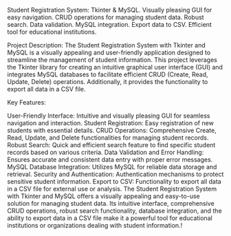 Student Registration System: Tkinter & MySQL. Visually pleasing GUI for easy navigation. CRUD operations for managing student data. Robust search. Data validation. MySQL integration. Export data to CSV. Efficient tool for educational institutions.

Project Description: The Student Registration System with Tkinter and MySQL is a visually appealing and user-friendly application designed to streamline the management of student information. This project leverages the Tkinter library for creating an intuitive graphical user interface (GUI) and integrates MySQL databases to facilitate efficient CRUD (Create, Read, Update, Delete) operations. Additionally, it provides the functionality to export all data in a CSV file.

Key Features:

User-Friendly Interface: Intuitive and visually pleasing GUI for seamless navigation and interaction. Student Registration: Easy registration of new students with essential details. CRUD Operations: Comprehensive Create, Read, Update, and Delete functionalities for managing student records. Robust Search: Quick and efficient search feature to find specific student records based on various criteria. Data Validation and Error Handling: Ensures accurate and consistent data entry with proper error messages. MySQL Database Integration: Utilizes MySQL for reliable data storage and retrieval. Security and Authentication: Authentication mechanisms to protect sensitive student information. Export to CSV: Functionality to export all data in a CSV file for external use or analysis. The Student Registration System with Tkinter and MySQL offers a visually appealing and easy-to-use solution for managing student data. Its intuitive interface, comprehensive CRUD operations, robust search functionality, database integration, and the ability to export data in a CSV file make it a powerful tool for educational institutions or organizations dealing with student information.!
